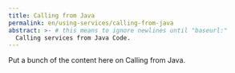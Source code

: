 ```yaml
---
title: Calling from Java
permalink: en/using-services/calling-from-java
abstract: >- # this means to ignore newlines until "baseurl:"
  Calling services from Java Code.
---
```



Put a bunch of the content here on Calling from Java.